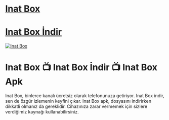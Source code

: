 # <a href="https://github.com/inatimapk/inat/releases/download/v1/inatbox-2025.apk">Inat Box</a>
# <a href="https://github.com/inatimapk/inat/releases/download/v1/inatbox-2025.apk">Inat Box İndir</a>

<a href="https://github.com/inatimapk/inat/releases/download/v1/inatbox-2025.apk" title="Inat Box"><img src="https://r.resimlink.com/Mi37vSpe1KB.jpg" title="Inat Box" alt="Inat Box"></a>

# Inat Box 📺 Inat Box İndir 📺 Inat Box Apk

Inat Box, binlerce kanalı ücretsiz olarak telefonunuza getiriyor. Inat Box indir, sen de özgür izlemenin keyfini çıkar. Inat Box apk, dosyasını indirirken dikkatli olmanız da gereklidir. Cihazınıza zarar vermemek için sizlere verdiğimiz kaynağı kullanabilirsiniz.

